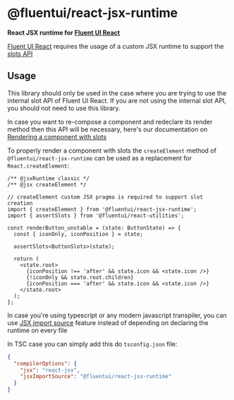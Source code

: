 # @fluentui/react-jsx-runtime

**React JSX runtime for [Fluent UI React](https://react.fluentui.dev/)**

[Fluent UI React](https://react.fluentui.dev/) requires the usage of a custom JSX runtime to support the [slots API](https://react.fluentui.dev/?path=/docs/concepts-developer-customizing-components-with-slots--page)

## Usage

This library should only be used in the case where you are trying to use the internal slot API of Fluent UI React. If you are not using the internal slot API, you should not need to use this library.

In case you want to re-compose a component and redeclare its render method then this API will be necessary, here's our documentation on [Rendering a component with slots](https://react.fluentui.dev/?path=/docs/concepts-developer-customizing-components-with-slots--page#rendering-components-with-slots)

To properly render a component with slots the `createElement` method of `@fluentui/react-jsx-runtime` can be used as a replacement for `React.createElement`:

```tsx
/** @jsxRuntime classic */
/** @jsx createElement */

// createElement custom JSX pragma is required to support slot creation
import { createElement } from '@fluentui/react-jsx-runtime';
import { assertSlots } from '@fluentui/react-utilities';

const renderButton_unstable = (state: ButtonState) => {
  const { iconOnly, iconPosition } = state;

  assertSlots<ButtonSlots>(state);

  return (
    <state.root>
      {iconPosition !== 'after' && state.icon && <state.icon />}
      {!iconOnly && state.root.children}
      {iconPosition === 'after' && state.icon && <state.icon />}
    </state.root>
  );
};
```

In case you're using typescript or any modern javascript transpiler, you can use [JSX import source](https://www.typescriptlang.org/tsconfig#jsxImportSource) feature instead of depending on declaring the runtime on every file

In TSC case you can simply add this do `tsconfig.json` file:

```json
{
  "compilerOptions": {
    "jsx": "react-jsx",
    "jsxImportSource": "@fluentui/react-jsx-runtime"
  }
}
```
